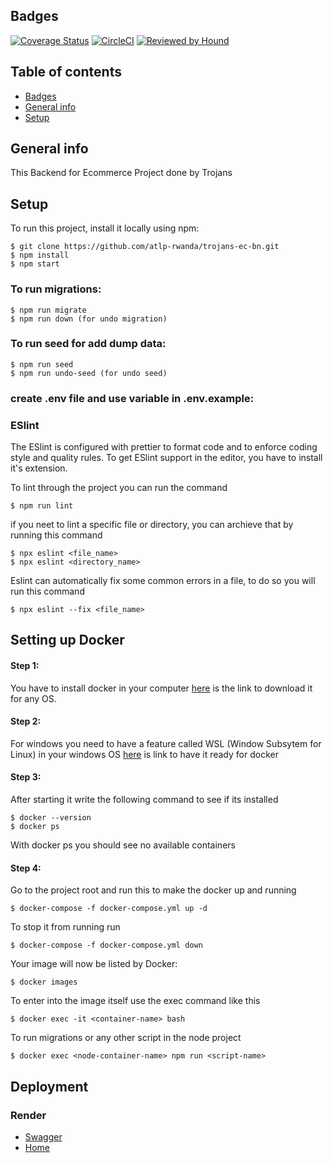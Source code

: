 ## Badges

[![Coverage Status](https://coveralls.io/repos/github/atlp-rwanda/trojans-ec-bn/badge.svg?branch=ch-intergrate-circleci-coveralls-184347078)](https://coveralls.io/github/atlp-rwanda/trojans-ec-bn?branch=ch-intergrate-circleci-coveralls-184347078) [![CircleCI](https://dl.circleci.com/status-badge/img/gh/atlp-rwanda/trojans-ec-bn/tree/dev.svg?style=svg)](https://dl.circleci.com/status-badge/redirect/gh/atlp-rwanda/trojans-ec-bn/tree/dev) [![Reviewed by Hound](https://img.shields.io/badge/Reviewed_by-Hound-8E64B0.svg)](https://houndci.com)

## Table of contents

- [Badges](#badges)
- [General info](#general-info)
- [Setup](#setup)

## General info

This Backend for Ecommerce Project done by Trojans

## Setup

To run this project, install it locally using npm:

```
$ git clone https://github.com/atlp-rwanda/trojans-ec-bn.git
$ npm install
$ npm start
```

### To run migrations:

```
$ npm run migrate
$ npm run down (for undo migration)
```

### To run seed for add dump data:

```
$ npm run seed
$ npm run undo-seed (for undo seed)
```

### create .env file and use variable in .env.example:

### ESlint

The ESlint is configured with prettier to format code and to enforce coding style and quality rules. To get ESlint support in the editor, you have to install it's extension.

To lint through the project you can run the command

```
$ npm run lint
```

if you neet to lint a specific file or directory, you can archieve that by running this command

```
$ npx eslint <file_name>
$ npx eslint <directory_name>
```

Eslint can automatically fix some common errors in a file, to do so you will run this command

```
$ npx eslint --fix <file_name>
```

## Setting up Docker

#### Step 1:

You have to install docker in your computer [here]("https://www.docker.com/products/docker-desktop/") is the link to download it for any OS.

#### Step 2:

For windows you need to have a feature called WSL (Window Subsytem for Linux) in your windows OS [here]("https://learn.microsoft.com/en-us/windows/wsl/install-manual#step-4---download-the-linux-kernel-update-package") is link to have it ready for docker

#### Step 3:

After starting it write the following command to see if its installed

```
$ docker --version
$ docker ps
```

With docker ps you should see no available containers

#### Step 4:

Go to the project root and run this to make the docker up and running

```
$ docker-compose -f docker-compose.yml up -d
```

To stop it from running run

```
$ docker-compose -f docker-compose.yml down
```

Your image will now be listed by Docker:

```
$ docker images
```

To enter into the image itself use the exec command like this

```
$ docker exec -it <container-name> bash
```

To run migrations or any other script in the node project

```
$ docker exec <node-container-name> npm run <script-name>
```

## Deployment

### Render

- [Swagger](https://trojans-bn-api.onrender.com/api-docs)
- [Home](https://trojans-bn-api.onrender.com/api/v1)
